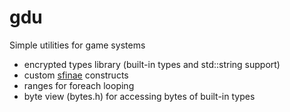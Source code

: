 # gdu
Simple utilities for game systems

- encrypted types library (built-in types and std::string support)
- custom [sfinae](https://en.cppreference.com/w/cpp/language/sfinae) constructs
- ranges for foreach looping
- byte view (bytes.h) for accessing bytes of built-in types
